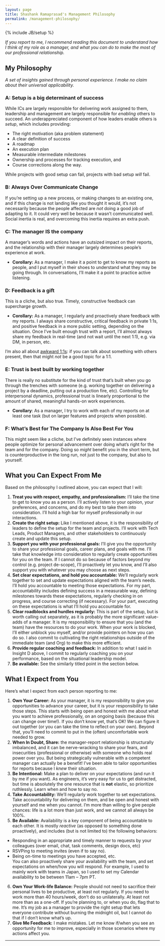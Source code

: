 ```yaml
---
layout: page
title: Shashank Ramaprasad's Management Philosophy
permalink: /management-philosophy/
---
```

{% include JB/setup %}

_If you report to me, I recommend reading this document to understand
how I think of my role as a manager, and what you can do to make the
most of our professional relationship._

## My Philosophy

_A set of insights gained through personal experience. I make no
claim about their universal applicability._

### A: Setup is a big determinant of success

While ICs are largely responsible for delivering work assigned to them,
leadership and management are largely responsible for _enabling_ 
others to succeed. An underappreciated component of how leaders enable
others is _setup_, which includes providing:

* The right motivation (aka problem statement)
* A clear definition of success
* A roadmap
* An execution plan
* Measurable intermediate milestones
* Ownership and processes for tracking execution, and
* Course corrections along the way.

While projects with good setup can fail, projects with bad setup _will_ fail.

### B: Always Over Communicate Change

If you’re setting up a new process, or making changes to
an existing one, and if this change is not landing like you thought
it would, it’s not necessarily because the people affected are _not_
doing a good job of adapting to it. It could very well be because
it wasn’t communicated well. Social inertia is real, and overcoming
this inertia requires an extra push.

### C: The manager IS the company

A manager’s words and actions have an outsized impact on their
reports, and the relationship with their manager largely determines
people’s experience at work.

* **Corollary:** As a manager, I make it a point to get to know
my reports as people, and I put myself in their shoes to understand
what they may be going through. In conversations, I’ll make it
a point to practice active listening.

### D: Feedback is a gift

This is a cliche, but also true. Timely, constructive feedback
can supercharge growth.

* **Corollary:** As a manager, I regularly and proactively share
feedback with my reports. I always share constructive, critical
feedback in private 1:1s, and positive feedback in a more public
setting, depending on the situation. Once I’ve built enough trust
with a report, I’ll almost always share my feedback in real-time
(and not wait until the next 1:1), e.g. via DM, in person, etc.

I’m also all about
[awkward 1:1s](https://medium.com/@mrabkin/the-art-of-the-awkward-1-1-f4e1dcbd1c5c):
if you can talk about something with others present, then that
might _not_ be a good topic for a 1:1.

### E: Trust is best built by working together

There is really no substitute for the kind of trust that’s built
when you go through the trenches with someone (e.g. working together
on delivering a project by a deadline, putting out a production fire,
etc). Controlling for interpersonal dynamics, professional trust is
linearly proportional to the amount of shared, meaningful hands-on
work experiences.

* **Corollary**: As a manager, I try to work with each of my reports
on at least one task (but on larger features and projects when
possible).

### F: What’s Best for The Company Is Also Best For You

This might seem like a cliche, but I’ve definitely seen instances
where people optimize for personal advancement over doing what’s
right for the team and for the company. Doing so _might_ benefit
you in the short term, but is counterproductive in the long run,
not just to the company, but also to yourself.

## What you Can Expect From Me

Based on the philosophy I outlined above, you can expect that I will:

1. **Treat you with respect, empathy, and professionalism:** I’ll take
the time to get to know you as a person. I’ll actively listen to your
opinion, your preferences, and concerns, and do my best to take them
into consideration. I’ll hold a high bar for myself professionally
in our interactions.
2. **Create the right setup:** Like I mentioned above, it is the
responsibility of leaders to define the setup for the team and
projects. I’ll work with Tech Leads, Product Managers, and other
stakeholders to continuously create and update this setup.
3. **Support you with your professional goals:** I’ll give you the
opportunity to share your professional goals, career plans, and
goals with me. I’ll take that knowledge into consideration to
regularly create opportunities for you on the team. If I cannot
do so because of factors beyond my control (e.g. project de-scope),
I’ll proactively let you know, and I’ll also support you with
whatever you may choose as next steps.
4. **Set clear expectations, and hold you accountable:** We’ll regularly
work together to set and update expectations aligned with the team’s
needs. I’ll hold you accountable to meeting those expectations.
For my part, accountability includes defining success in a
measurable way, defining milestones towards these expectations,
regularly checking in on progress, and course correcting (if necessary).
For your part, executing on these expectations is what I’ll hold
you accountable for.
5. **Clear roadblocks and hurdles regularly:** This is part of the
setup, but is worth calling out separately, as it is probably the
more significant value-adds of a manager. It is my responsibility to
ensure that you (and the team) have the resources to do your work.
When your work is blocked, I’ll either unblock you myself, and/or
provide pointers on how you can do so. I also commit to cultivating
the right relationships outside of the immediate team (and Org)
to make this more efficient.
6. **Provide regular coaching and feedback:** In addition to what
I said in Insight D above, I commit to regularly coaching you on
your performance, based on the situational leadership model.
7. **Be available:** See the similarly titled point in the section
below.

## What I Expect from You

Here’s what I expect from each person reporting to me:

1. **Own Your Career:** As your manager, it is my responsibility
to give you opportunities to advance your career, but it is your
responsibility to take those steps. This starts with being open
and honest with me about what you want to achieve professionally,
on an ongoing basis (because this can change over time!).
If you don’t know yet, that’s OK! We can figure it out together
(or you can take the time to reflect on your own). Beyond that,
you’ll need to commit to put in the (often) uncomfortable work
needed to grow.
2. **When In Doubt, Share:** the manager-report relationship is
structurally imbalanced, and it can be nerve-wracking to share
your fears, and insecurities (professional or otherwise) with
someone who holds real power over you. But being strategically
vulnerable with a competent manager can actually be a benefit!
I’ve been able to tailor opportunities for reports because I
_knew_ their situation.
3. **Be Intentional:** Make a plan to deliver on your expectations
(and run it by me if you want). As engineers, it’s very easy for us
to get distracted, but time is absolutely the one resource that is
**not** elastic, so prioritize ruthlessly.
Learn when and how to say no.
4. **Take Accountability:** We’ll regularly work together to set
expectations. Take accountability for delivering on them, and
be open and honest with yourself and me when you cannot. I’m
more than willing to give people chances: life is a lot more than
just work, and we cannot all always be 100%.
5. **Be Available:** Availability is a key component of being
accountable to each other. It is mostly _reactive_ (as opposed to
something done proactively), and includes (but is not limited to)
the following behaviors:
* Responding in an appropriate and timely manner to requests by
your colleagues (over email, chat, task comments, design docs, etc)
* RSVPing to meeting invites (even if to say no).
* Being on-time to meetings you have accepted, etc.
\
You can also proactively share your availability with the team, and
set expectations on when/how you will respond. For example,
I used to mainly work with teams in Japan, so I used to set my
Calendar availability to be between 11am – 7pm PT.
6. **Own Your Work-life Balance:** People should not need to sacrifice
their personal lives to be productive, at least not regularly.
If you need to work more than 40 hours/week, don’t do so unilaterally.
At least not more than as a one-off. If you’re planning to, or
when you do, flag that to me. It’s my job as a manager to provide
the right setup that lets everyone contribute without burning
the midnight oil, but I cannot do that if I don’t know what’s up.
7. **Give Me Feedback:** I make mistakes. Let me know if/when you
see an opportunity for me to improve, especially in those scenarios
where my actions affect you.

-----
